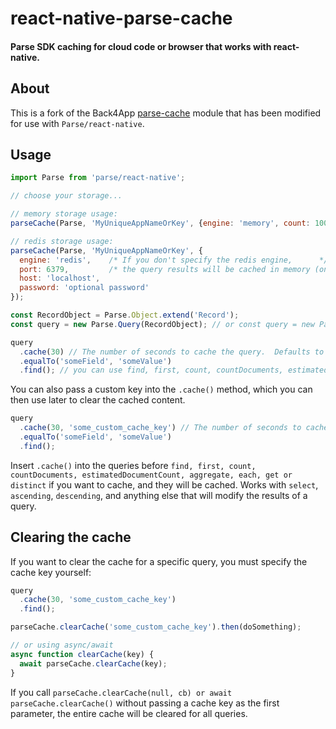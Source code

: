 # react-native-parse-cache #

#### Parse SDK caching for cloud code or browser that works with react-native. ####

## About ##

This is a fork of the Back4App [parse-cache](https://github.com/back4app/parse-cache) module that has been modified for use with `Parse/react-native`.

## Usage ##

```javascript
import Parse from 'parse/react-native';

// choose your storage...

// memory storage usage:
parseCache(Parse, 'MyUniqueAppNameOrKey', {engine: 'memory', count: 1000}); // {engine: 'memory', count: 1000} are default values and are optional

// redis storage usage:
parseCache(Parse, 'MyUniqueAppNameOrKey', {
  engine: 'redis',    /* If you don't specify the redis engine,      */
  port: 6379,         /* the query results will be cached in memory (on browser use memory storage). */
  host: 'localhost',
  password: 'optional password'
});

const RecordObject = Parse.Object.extend('Record');
const query = new Parse.Query(RecordObject); // or const query = new Parse.Query('Record');

query
  .cache(30) // The number of seconds to cache the query.  Defaults to 60 seconds.
  .equalTo('someField', 'someValue')
  .find(); // you can use find, first, count, countDocuments, estimatedDocumentCount, aggregate, each, get or distinct

```

You can also pass a custom key into the `.cache()` method, which you can then use later to clear the cached content.

```javascript
query
  .cache(30, 'some_custom_cache_key') // The number of seconds to cache the query.  Defaults to 60 seconds.
  .equalTo('someField', 'someValue')
  .find();

```

Insert `.cache()` into the queries before `find, first, count, countDocuments, estimatedDocumentCount, aggregate, each, get or distinct` if you want to cache, and they will be cached.  Works with `select`, `ascending`, `descending`, and anything else that will modify the results of a query.

## Clearing the cache ##

If you want to clear the cache for a specific query, you must specify the cache key yourself:

```js
query
  .cache(30, 'some_custom_cache_key')
  .find();

parseCache.clearCache('some_custom_cache_key').then(doSomething);

// or using async/await
async function clearCache(key) {
  await parseCache.clearCache(key);
}
```

If you call `parseCache.clearCache(null, cb) or await parseCache.clearCache()` without passing a cache key as the first parameter, the entire cache will be cleared for all queries.
